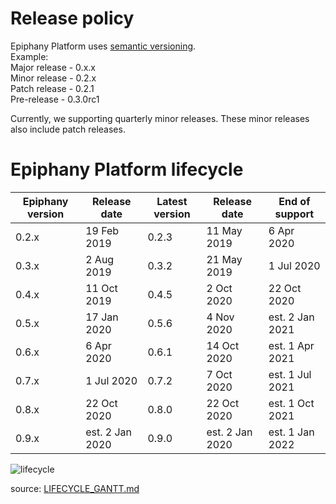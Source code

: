 # Release policy

Epiphany Platform uses [semantic versioning](https://semver.org/).  
Example:  
Major release - 0.x.x  
Minor release - 0.2.x  
Patch release - 0.2.1  
Pre-release - 0.3.0rc1

Currently, we supporting quarterly minor releases. These minor releases also include patch releases.
# Epiphany Platform lifecycle

| Epiphany version | Release date | Latest version | Release date | End of support |
| ----------------------| --------------- | -------------|--------------------|--------------- |
| 0.2.x | 19 Feb 2019 | 0.2.3 | 11 May 2019 | 6 Apr 2020 |
| 0.3.x | 2 Aug 2019 | 0.3.2 | 21 May 2019 | 1 Jul 2020 |
| 0.4.x | 11 Oct 2019 | 0.4.5 | 2 Oct 2020 | 22 Oct 2020 |
| 0.5.x | 17 Jan 2020 | 0.5.6 | 4 Nov 2020 | est. 2 Jan 2021 |
| 0.6.x | 6 Apr 2020 | 0.6.1 | 14 Oct 2020 | est. 1 Apr 2021 |
| 0.7.x | 1 Jul 2020 | 0.7.2 | 7 Oct 2020 | est. 1 Jul 2021 |
| 0.8.x | 22 Oct 2020 | 0.8.0 | 22 Oct 2020 | est. 1 Oct 2021 |
| 0.9.x | est. 2 Jan 2020 | 0.9.0 | est. 2 Jan 2020 | est. 1 Jan 2022 |

![lifecycle](../assets/images/lifecycle.png)

source: [LIFECYCLE_GANTT.md](LIFECYCLE_GANTT.md)
